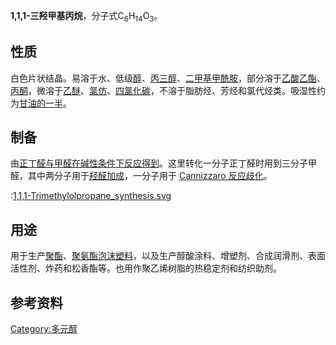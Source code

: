 **1,1,1-三羟甲基丙烷**，分子式C<sub>6</sub>H<sub>14</sub>O<sub>3</sub>。

## 性质

白色片状结晶。易溶于水、低级[醇](../Page/醇.md "wikilink")、[丙三醇](../Page/丙三醇.md "wikilink")、[二甲基甲酰胺](../Page/二甲基甲酰胺.md "wikilink")，部分溶于[乙酸乙酯](../Page/乙酸乙酯.md "wikilink")、[丙酮](../Page/丙酮.md "wikilink")，微溶于[乙醚](../Page/乙醚.md "wikilink")、[氯仿](../Page/氯仿.md "wikilink")、[四氯化碳](../Page/四氯化碳.md "wikilink")，不溶于脂肪烃、芳烃和氯代烃类。吸湿性约为[甘油的一半](../Page/甘油.md "wikilink")。

## 制备

由[正丁醛与](../Page/正丁醛.md "wikilink")[甲醛在碱性条件下反应得到](../Page/甲醛.md "wikilink")。这里转化一分子正丁醛时用到三分子甲醛，其中两分子用于[羟醛加成](../Page/羟醛加成.md "wikilink")，一分子用于
[Cannizzaro 反应歧化](../Page/Cannizzaro反应.md "wikilink")。


:[1,1,1-Trimethylolpropane_synthesis.svg](https://zh.wikipedia.org/wiki/File:1,1,1-Trimethylolpropane_synthesis.svg "fig:1,1,1-Trimethylolpropane_synthesis.svg")

## 用途

用于生产[聚酯](../Page/聚酯.md "wikilink")、[聚氨酯泡沫塑料](../Page/聚氨酯.md "wikilink")，以及生产醇酸涂料、增塑剂、合成润滑剂、表面活性剂、炸药和松香酯等。也用作聚乙烯树脂的热稳定剂和纺织助剂。

## 参考资料

[Category:多元醇](https://zh.wikipedia.org/wiki/Category:多元醇 "wikilink")